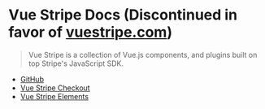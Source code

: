 # Vue Stripe Docs (Discontinued in favor of [vuestripe.com](https://github.com/vue-stripe/vuestripe.com#vue-stripe-website))

> Vue Stripe is a collection of Vue.js components, and plugins built on top Stripe's JavaScript SDK.

- [GitHub](https://github.com/vue-stripe)
- [Vue Stripe Checkout](checkout/getting-started.md)
- [Vue Stripe Elements](elements/getting-started.md)
